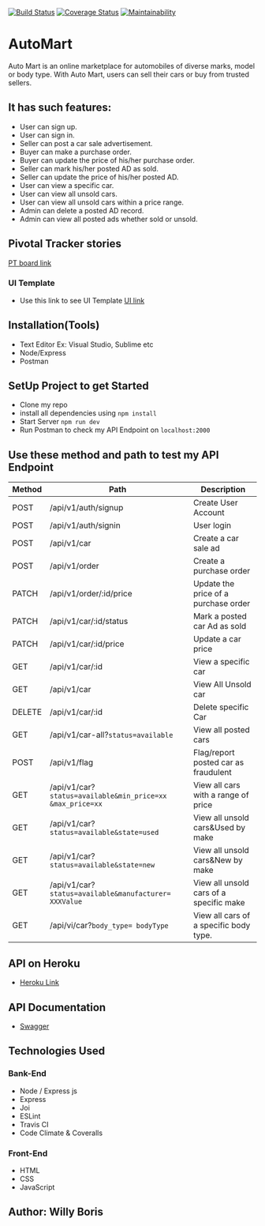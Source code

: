 [![Build Status](https://travis-ci.org/william000000/AutoMart.svg?branch=develop)](https://travis-ci.org/william000000/AutoMart)
[![Coverage Status](https://coveralls.io/repos/github/william000000/AutoMart/badge.svg?branch=develop)](https://coveralls.io/github/william000000/AutoMart?branch=develop)
[![Maintainability](https://api.codeclimate.com/v1/badges/530587ce18ad0d12e933/maintainability)](https://codeclimate.com/github/william000000/AutoMart/maintainability)
# AutoMart
Auto Mart is an online marketplace for automobiles of diverse marks, model or body type. With
Auto Mart, users can sell their cars or buy from trusted sellers.

## It has such features:
- User can sign up.
- User can sign in.
- Seller can post a car sale advertisement.
- Buyer can make a purchase order.
- Buyer can update the price of his/her purchase order.
- Seller can mark his/her posted AD as sold.
- Seller can update the price of his/her posted AD.
- User can view a specific car.
- User can view all unsold cars.
- User can view all unsold cars within a price range.
- Admin can delete a posted AD record.
- Admin can view all posted ads whether sold or unsold.

## Pivotal Tracker stories
[PT board link](https://www.pivotaltracker.com/n/projects/2350443)

### UI Template
 - Use this link to see UI Template [UI link](https://william000000.github.io/AutoMart/UI/html/home.html)

## Installation(Tools)
- Text Editor Ex: Visual Studio, Sublime etc
- Node/Express
- Postman

## SetUp Project to get Started
- Clone my repo 
- install all dependencies using 
```npm install```
- Start Server 
```npm run dev```
- Run Postman to check my API Endpoint on 
```localhost:2000``` 

## Use these method and path to test my API Endpoint

| Method      | Path                                                           | Description                            |
|-------------|----------------------------------------------------------------|----------------------------------------|
| POST        | /api/v1/auth/signup                                            | Create User Account                    |
| POST        | /api/v1/auth/signin                                            | User login                             |
| POST        | /api/v1/car                                                    | Create a car sale ad                   |
| POST        | /api/v1/order                                                  | Create a purchase order                |
| PATCH       | /api/v1/order/:id/price                                        | Update the price of a purchase order   |
| PATCH       | /api/v1/car/:id/status                                         | Mark a posted car Ad as sold           |
| PATCH       | /api/v1/car/:id/price                                          | Update a car price                     |
| GET         | /api/v1/car/:id                                                | View a specific car                    |
| GET         | /api/v1/car                                                    | View All Unsold car                    |
| DELETE      | /api/v1/car/:id                                                | Delete specific Car                    |
| GET         | /api/v1/car-all?`status=available`                             | View all posted cars                   |
| POST        | /api/v1/flag                                                   | Flag/report posted car as fraudulent   |
| GET         | /api/v1/car?`status=available&min_price=xx &max_price=xx`      | View all cars with a range of price    |
| GET         | /api/v1/car?`status=available&state=used`                      | View all unsold cars&Used by make      |
| GET         | /api/v1/car?`status=available&state=new`                       | View all unsold cars&New by make       |
| GET         | /api/v1/car?`status=available&manufacturer= XXXValue`          | View all unsold cars of a specific make|
| GET         | /api/vi/car?`body_type= bodyType`                              | View all cars of a specific body type.

## API on Heroku
- [Heroku Link](https://automart-pro.herokuapp.com/)

## API Documentation
-  [Swagger](https://automart-pro.herokuapp.com/apiDoc)

## Technologies Used

### Bank-End
- Node / Express js
- Express
- Joi
- ESLint
- Travis CI
- Code Climate & Coveralls

### Front-End
- HTML
- CSS
- JavaScript

## Author: Willy Boris 



